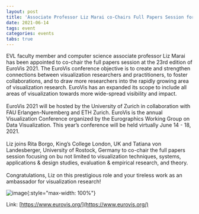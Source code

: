```yaml
---
layout: post
title: 'Associate Professor Liz Marai co-Chairs Full Papers Session for EuroVis21'
date: 2021-06-14
tags: event
categories: events
tabs: true
---
```


EVL faculty member and computer science associate professor Liz Marai has been appointed to co-chair the full papers session at the 23rd edition of EuroVis 2021. The EuroVis conference objective is to create and strengthen connections between visualization researchers and practitioners, to foster collaborations, and to draw more researchers into the rapidly growing area of visualization research. EuroVis has an expanded its scope to include all areas of visualization towards more wide-spread visibility and impact.<br><br>
EuroVis 2021 will be hosted by the University of Zurich in collaboration with FAU Erlangen-Nuremberg and ETH Zurich. EuroVis is the annual Visualization Conference organized by the Eurographics Working Group on Data Visualization. This year&rsquo;s conference will be held virtually June 14 - 18, 2021.<br><br>
Liz joins Rita Borgo, King&rsquo;s College London, UK and Tatiana von Landesberger, University of Rostock, Germany to co-chair the full papers session focusing on bu not limited to visualization techniques, systems, applications & design studies, evaluation & empirical research, and theory.<br><br>
Congratulations, Liz on this prestigious role and your tireless work as an ambassador for visualization research!

![image](https://www.evl.uic.edu/output/originals/marai.jpg-srcw.jpg){:style="max-width: 100%"}


Link: [https://www.eurovis.org/](https://www.eurovis.org/)
